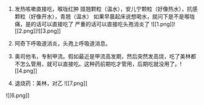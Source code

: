 
1.  发热咳嗽直接吃，喉咙红肿
		豉翘颗粒（温水），安儿宁颗粒（好像热水），抗感颗粒（好像开水），青翘（温水）
		如果早晨起床说想喝水，就问下是不是喉咙痛，是的话可以直接吃了
		严重的话可以直接吃头孢消炎了
		![[1.png]]![[2.png]]![[3.png]]
2. 阿奇下呼吸道消炎，头孢上呼吸道消息。

3. 奥司他韦，专制甲流。假如最近是甲流高发期，然后突然发高烧，吃了美林都不怎么管用，就可以直接吃。这种药前期吃才管用，后期吃就没用了。![[4.png]]
4. 退烧药：美林，对乙
![[7.png]]

![[6.png]]
